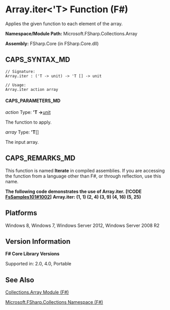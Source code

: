 # Array.iter<'T> Function (F#)

Applies the given function to each element of the array.

**Namespace/Module Path:** Microsoft.FSharp.Collections.Array

**Assembly:** FSharp.Core (in FSharp.Core.dll)


## CAPS_SYNTAX_MD

```
// Signature:
Array.iter : ('T -> unit) -> 'T [] -> unit

// Usage:
Array.iter action array
```

#### CAPS_PARAMETERS_MD
*action*
Type: **'T -&gt;**[unit](http://msdn.microsoft.com/en-us/library/00b837c2-6c8a-483a-87d3-0479c64037a7)


The function to apply.


*array*
Type: **'T**[[]](http://msdn.microsoft.com/en-us/library/def20292-9aae-4596-9275-b94e594f8493)


The input array.




## CAPS_REMARKS_MD
This function is named **Iterate** in compiled assemblies. If you are accessing the function from a language other than F#, or through reflection, use this name.

**The following code demonstrates the use of Array.iter.**
**[!CODE [FsSamples101#1002](../CodeSnippet/VS_Snippets_Fsharp/fssamples101/FSharp/fs/beginners.fs#1002)]**
**Array.iter: (1, 1) (2, 4) (3, 9) (4, 16) (5, 25)**
## Platforms
Windows 8, Windows 7, Windows Server 2012, Windows Server 2008 R2


## Version Information
**F# Core Library Versions**

Supported in: 2.0, 4.0, Portable




## See Also
[Collections.Array Module &#40;F&#35;&#41;](Collections.Array+Module+%28F%23%29.md)

[Microsoft.FSharp.Collections Namespace &#40;F&#35;&#41;](Microsoft.FSharp.Collections+Namespace+%28F%23%29.md)

